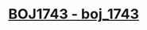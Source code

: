 # [BOJ1743 - boj_1743](https://www.acmicpc.net/problem/1743)
<!--tags: bfs, dfs, graph, traversal-->

